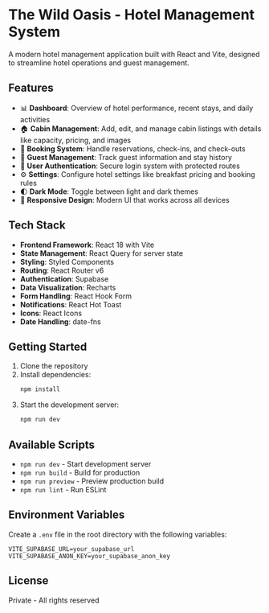 # The Wild Oasis - Hotel Management System

A modern hotel management application built with React and Vite, designed to streamline hotel operations and guest management.

## Features

- 📊 **Dashboard**: Overview of hotel performance, recent stays, and daily activities
- 🏠 **Cabin Management**: Add, edit, and manage cabin listings with details like capacity, pricing, and images
- 📅 **Booking System**: Handle reservations, check-ins, and check-outs
- 👥 **Guest Management**: Track guest information and stay history
- 👤 **User Authentication**: Secure login system with protected routes
- ⚙️ **Settings**: Configure hotel settings like breakfast pricing and booking rules
- 🌓 **Dark Mode**: Toggle between light and dark themes
- 📱 **Responsive Design**: Modern UI that works across all devices

## Tech Stack

- **Frontend Framework**: React 18 with Vite
- **State Management**: React Query for server state
- **Styling**: Styled Components
- **Routing**: React Router v6
- **Authentication**: Supabase
- **Data Visualization**: Recharts
- **Form Handling**: React Hook Form
- **Notifications**: React Hot Toast
- **Icons**: React Icons
- **Date Handling**: date-fns

## Getting Started

1. Clone the repository
2. Install dependencies:
   ```bash
   npm install
   ```
3. Start the development server:
   ```bash
   npm run dev
   ```

## Available Scripts

- `npm run dev` - Start development server
- `npm run build` - Build for production
- `npm run preview` - Preview production build
- `npm run lint` - Run ESLint

## Environment Variables

Create a `.env` file in the root directory with the following variables:

```env
VITE_SUPABASE_URL=your_supabase_url
VITE_SUPABASE_ANON_KEY=your_supabase_anon_key
```

## License

Private - All rights reserved
